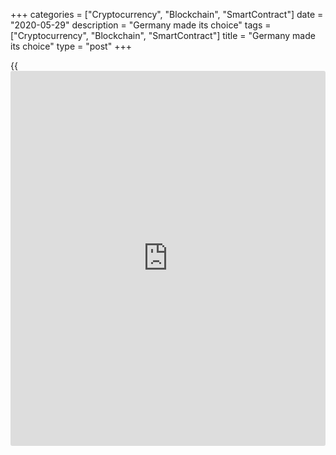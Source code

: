 +++
categories = ["Cryptocurrency", "Blockchain", "SmartContract"]
date = "2020-05-29"
description = "Germany made its choice"
tags = ["Cryptocurrency", "Blockchain", "SmartContract"]
title = "Germany made its choice"
type = "post"
+++

{{<iframe id="large-banner" src="https://www.bounty.group/#slide=28.0" width="100%" height="600" scrolling="no" style="border: 0px solid rgb(216, 221, 230); border-radius: 3px;">}}

May 29, 2020

May 29, 2020

Euro didn’t burn bridgesDmitri Demidenko

##  **Germany saves the euro**

Figuring out which bridge to cross and which one to burn is the hardest
thing in life. At the end of spring Berlin faced a difficult choice:
does Germany need the euro and should it help out the Eurozone’s
paupers? There has always been a risk of collapse in the Eurozone.
Portugal, Ireland, Greece, Cyprus, Spain and Italy would get on fire
from time to time, pretending to want to restore their national
currencies. Still, the periphery’s indignation is one thing, while the
centre’s indignation is another thing.



![LiteForex: Germany made its choice][1]

Weirdos become famous faster. German judges’ verdict on the illegality
of the European Court’s rulings and demands that ECB should justify the
appropriateness of its QE program made many of us clutch our heads.
Germany pushed the EU to a constitutional crisis and limited the ECB’s
powers, depriving it of the chance to save the currency bloc’s
collapsing economy. In the market there are rumours that the country
needs neither Eurozone nor euro. The German economy won’t slump as deep
as other European economies in 2020: a long-term budget surplus allows
Berlin to waste money lavishly. Also, money flows to safe havens during
crisis times. To German bonds, for example. Germany will live through
the pandemic easily. The question is, should it help its neighbours?

![LiteForex: Germany made its choice][2]

> \- We have to review our relationship.

>

> \- From which season?

The issue of the rich North and poor South has been always present in
the EU. Even now, the Netherlands, Austria, Denmark and Sweden aren’t
eager to provide grants to the most affected countries. It seems they
know [how to](https://www.playgroundfx.com/blog/forex-trading-how-to/) count money and money didn’t spoil them. When money doesn’t
spoil a person, it leaves and goes spoiling another person.

![LiteForex: Germany made its choice][3]

Everyone has a future, but everyone is hungry in the present.  Italy and
Spain had the biggest part of the pie - almost 313 billion euro, but
it’s Germany that will pay the bill. The Germans seem to be correcting
the false step taken by the judges in Karlsruhe: Angela Merkel initiates
a large fiscal stimulus and Bundesbank publishes a study confirming that
QE delivers more benefits than side effects.  They say, the QE program
increased crediting, employment and inflation rates. I even can’t
believe it. Is it the Bundesbank whose representatives belong to the
Executive Board’s hawks and often voted against softening the monetary
[policy](https://www.fintechee.com/policy/)?  Is it the Bundesbank whose head Jens Weidmann once sued for QE?

Germany took its decision. It won’t burn bridges. It might be a mistake,
though. Well, a mistake means an attempt, at least.

The main beneficiary of the EU’s generosity and unity was the euro. All
the rats had left its ship by the end of spring. It turns out they were
rushing to a carnival. The final decision on a fiscal stimulus will be
taken at the EU’s summit in the second half of June. So, there’s not
enough information for buying [EUR/USD][4], but the lack of information
may cause a slight euphoria while an excess of information - a severe
depression.

* * *

P.S. Did you like my article? Share it in social networks: it will be
the best “thank you" :)

Ask me questions and comment below. I’ll be glad to answer your
questions and give necessary explanations.

 **Useful links:**

  * I recommend trying to trade with a reliable broker [here][5]. The system allows you to trade by yourself or copy successful traders from all across the globe.
  * Use my promo-code BLOG for getting deposit bonus 50% on LiteForex platform. Just enter this code in the appropriate field while [depositing][6] your trading account.
  * Telegram channel with high-quality analytics, Forex reviews, training articles, and other useful things for traders <t.me/liteforex>

## Price chart of EURUSD in real time mode

![Euro didn’t burn bridges][7]

The content of this article reflects the author’s opinion and does not
necessarily reflect the official position of LiteForex. The material
published on this page is provided for informational purposes only and
should not be considered as the provision of investment advice for the
purposes of Directive 2004/39/EC.

Rate this article:

{{value}}

( {{count}} {{title}} )

   1. cdn.liteforex.com/cache/uploads/blog_post/chatty-forex/core-burns-29-05-20.png?w=30&s=d40a201d8eabce1d2eb499eb716fcaf2
   2. cdn.liteforex.com/cache/uploads/blog_post/chatty-forex/germany-29-05-20.png?w=30&s=b40da95ac0bdc0052fea020f31aa44b9
   3. cdn.liteforex.com/cache/uploads/blog_post/chatty-forex/money-29-05-20.jpg?w=30&s=46aae592b4af9b92f969168591e00a03
   4. my.liteforex.com/trading/chart?symbol=EURUSD&returnUrl=true
   5. my.liteforex.com/?category=chatty-forex&slug=euro-didnt-burn-bridges&openPopup=%2Fregistration%2Fpopup&utm_source=blog&utm_medium=article&utm_campaign=bonus
   6. my.liteforex.com/deposit/?category=chatty-forex&slug=euro-didnt-burn-bridges&promo_code=BLOG&utm_source=blog&utm_medium=article&utm_campaign=bonus
   7. cdn.liteforex.com/cache/uploads/blog_post/chatty-forex/liteforex-blog-euro-29-05-20.jpg?q=75&w=1000&s=5b1934dbeee9a92f9b0f72f46e83c712